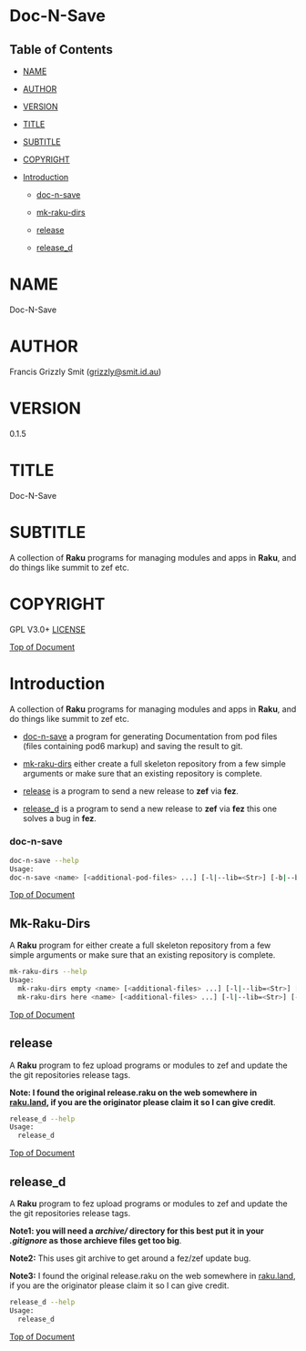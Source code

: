 Doc-N-Save 
===========

Table of Contents
-----------------

  * [NAME](#name)

  * [AUTHOR](#author)

  * [VERSION](#version)

  * [TITLE](#title)

  * [SUBTITLE](#subtitle)

  * [COPYRIGHT](#copyright)

  * [Introduction](#introduction)

    * [doc-n-save](#doc-n-save-1)

    * [mk-raku-dirs](#mk-raku-dirs)

    * [release](#release)

    * [release_d](#release_d)

NAME
====

Doc-N-Save 

AUTHOR
======

Francis Grizzly Smit (grizzly@smit.id.au)

VERSION
=======

0.1.5

TITLE
=====

Doc-N-Save

SUBTITLE
========

A collection of **Raku** programs for managing modules and apps in **Raku**, and do things like summit to zef etc.

COPYRIGHT
=========

GPL V3.0+ [LICENSE](https://github.com/grizzlysmit/App-Doc-N-Save/blob/main/LICENSE)

[Top of Document](#table-of-contents)

Introduction
============

A collection of **Raku** programs for managing modules and apps in **Raku**, and do things like summit to zef etc. 

  * [doc-n-save](#doc-n-save-1) a program for generating Documentation from pod files (files containing pod6 markup) and saving the result to git.

  * [mk-raku-dirs](#mk-raku-dirs) either create a full skeleton repository from a few simple arguments or make sure that an existing repository is complete. 

  * [release](#release) is a program to send a new release to **zef** via **fez**.

  * [release_d](#release_d) is a program to send a new release to **zef** via **fez** this one solves a bug in **fez**.

### doc-n-save 

```bash
doc-n-save --help
Usage:
doc-n-save <name> [<additional-pod-files> ...] [-l|--lib=<Str>] [-b|--bin=<Str>] [-e|--exts=<Str>] [-d|--docs=<Str>] [-m|--markdown-path=<Str>] [-o|--only-app] [--separate-markdown-files] [-c|--comment=<Str>]
```

[Top of Document](#table-of-contents)

Mk-Raku-Dirs 
-------------

A **Raku** program for either create a full skeleton repository from a few simple arguments or make sure that an existing repository is complete. 

```bash
mk-raku-dirs --help
Usage:
  mk-raku-dirs empty <name> [<additional-files> ...] [-l|--lib=<Str>] [-b|--bin=<Str>] [-d|--docs=<Str>] [-T|--tags=<Str>] [-p|--depends=<Str>] [-t|--test=<Str>] [--test-depends=<Str>] [--git-dir=<Str>] [-m|--markdown-path=<Str>] [-c|--comment|--git-comment=<Str>] [-a|--application|--app] [-o|--only-app] [-D|--description=<Str>] [--git-url=<Str>] [-u|--git-user=<Str>] [-e|--email=<Str>] [-U|--git-username=<Str>] [--zef-auth=<Str>]
  mk-raku-dirs here <name> [<additional-files> ...] [-l|--lib=<Str>] [-b|--bin=<Str>] [-d|--docs=<Str>] [-T|--tags=<Str>] [-p|--depends=<Str>] [-t|--test=<Str>] [--test-depends=<Str>] [--git-dir=<Str>] [-m|--markdown-path=<Str>] [-c|--comment|--git-comment=<Str>] [-a|--application|--app] [-o|--only-app] [-D|--description=<Str>] [-u|--git-user=<Str>] [-e|--email=<Str>] [-U|--git-username=<Str>] [--zef-auth=<Str>]
```

[Top of Document](#table-of-contents)

release
-------

A **Raku** program to fez upload programs or modules to zef and update the the git repositories release tags. 

**Note: I found the original release.raku on the web somewhere in [raku.land](https://raku.land/), if you are the originator please claim it so I can give credit**.

```bash
release_d --help
Usage:
  release_d
```

[Top of Document](#table-of-contents)

release_d 
----------

A **Raku** program to fez upload programs or modules to zef and update the the git repositories release tags. 

**Note1: you will need a *archive/* directory for this best put it in your *.gitignore* as those archieve files get too big**.

**Note2:** This uses git archive to get around a fez/zef update bug.

**Note3:** I found the original release.raku on the web somewhere in [raku.land](https://raku.land/), if you are the originator please claim it so I can give credit.

```bash
release_d --help
Usage:
  release_d
```

[Top of Document](#table-of-contents)

